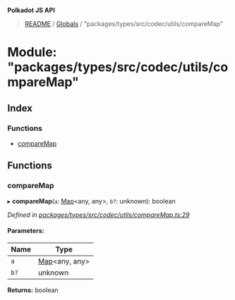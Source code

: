 **Polkadot JS API**

> [README](../README.md) / [Globals](../globals.md) / "packages/types/src/codec/utils/compareMap"

# Module: "packages/types/src/codec/utils/compareMap"

## Index

### Functions

* [compareMap](_packages_types_src_codec_utils_comparemap_.md#comparemap)

## Functions

### compareMap

▸ **compareMap**(`a`: [Map](../classes/_packages_types_src_codec_struct_.struct.md#map)\<any, any>, `b?`: unknown): boolean

*Defined in [packages/types/src/codec/utils/compareMap.ts:29](https://github.com/polkadot-js/api/blob/33c161f87/packages/types/src/codec/utils/compareMap.ts#L29)*

#### Parameters:

Name | Type |
------ | ------ |
`a` | [Map](../classes/_packages_types_src_codec_struct_.struct.md#map)\<any, any> |
`b?` | unknown |

**Returns:** boolean
